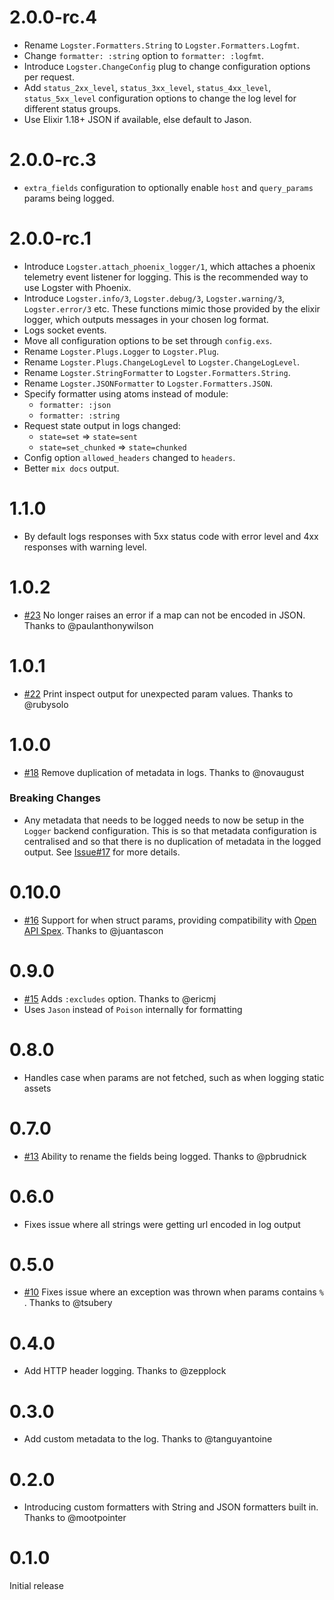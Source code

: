 # 2.0.0-rc.4

- Rename `Logster.Formatters.String` to `Logster.Formatters.Logfmt`.
- Change `formatter: :string` option to `formatter: :logfmt`.
- Introduce `Logster.ChangeConfig` plug to change configuration options per request.
- Add `status_2xx_level`, `status_3xx_level`, `status_4xx_level`, `status_5xx_level` configuration options to change the log level for different status groups.
- Use Elixir 1.18+ JSON if available, else default to Jason.

# 2.0.0-rc.3

- `extra_fields` configuration to optionally enable `host` and `query_params` params being logged.

# 2.0.0-rc.1

- Introduce `Logster.attach_phoenix_logger/1`, which attaches a phoenix telemetry event listener for logging. This is the recommended way to use Logster with Phoenix.
- Introduce `Logster.info/3`, `Logster.debug/3`, `Logster.warning/3`, `Logster.error/3` etc. These functions mimic those provided by the elixir logger, which outputs messages in your chosen log format.
- Logs socket events.
- Move all configuration options to be set through `config.exs`.
- Rename `Logster.Plugs.Logger` to `Logster.Plug`.
- Rename `Logster.Plugs.ChangeLogLevel` to `Logster.ChangeLogLevel`.
- Rename `Logster.StringFormatter` to `Logster.Formatters.String`.
- Rename `Logster.JSONFormatter` to `Logster.Formatters.JSON`.
- Specify formatter using atoms instead of module:
  - `formatter: :json`
  - `formatter: :string`
- Request state output in logs changed:
  - `state=set` => `state=sent`
  - `state=set_chunked` => `state=chunked`
- Config option `allowed_headers` changed to `headers`.
- Better `mix docs` output.

# 1.1.0

- By default logs responses with 5xx status code with error level and 4xx responses with warning level.

# 1.0.2

- [#23](https://github.com/navinpeiris/logster/pull/23) No longer raises an error if a map can not be encoded in JSON. Thanks to @paulanthonywilson

# 1.0.1

- [#22](https://github.com/navinpeiris/logster/pull/22) Print inspect output for unexpected param values. Thanks to @rubysolo

# 1.0.0

- [#18](https://github.com/navinpeiris/logster/pull/18) Remove duplication of metadata in logs. Thanks to @novaugust

### Breaking Changes

- Any metadata that needs to be logged needs to now be setup in the `Logger` backend configuration. This is so that metadata configuration is centralised and so that there is no duplication of metadata in the logged output. See [Issue#17](https://github.com/navinpeiris/logster/issues/17) for more details.

# 0.10.0

- [#16](https://github.com/navinpeiris/logster/pull/16) Support for when struct params, providing compatibility with [Open API Spex](https://github.com/open-api-spex/open_api_spex). Thanks to @juantascon

# 0.9.0

- [#15](https://github.com/navinpeiris/logster/pull/15) Adds `:excludes` option. Thanks to @ericmj
- Uses `Jason` instead of `Poison` internally for formatting

# 0.8.0

- Handles case when params are not fetched, such as when logging static assets

# 0.7.0

- [#13](https://github.com/navinpeiris/logster/pull/13) Ability to rename the fields being logged. Thanks to @pbrudnick

# 0.6.0

- Fixes issue where all strings were getting url encoded in log output

# 0.5.0

- [#10](https://github.com/navinpeiris/logster/issues/10) Fixes issue where an exception was thrown when params contains `%` . Thanks to @tsubery

# 0.4.0

- Add HTTP header logging. Thanks to @zepplock

# 0.3.0

- Add custom metadata to the log. Thanks to @tanguyantoine

# 0.2.0

- Introducing custom formatters with String and JSON formatters built in. Thanks to @mootpointer

# 0.1.0

Initial release

